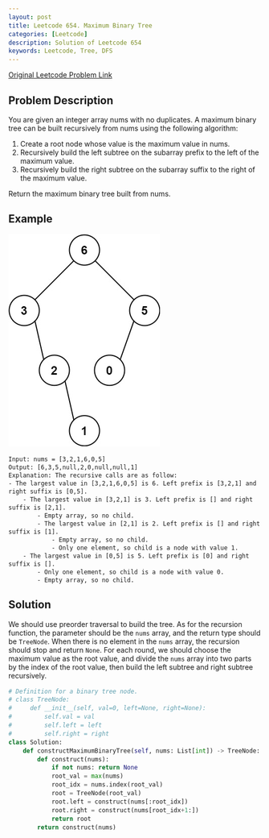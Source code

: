 ```yaml
---
layout: post
title: Leetcode 654. Maximum Binary Tree
categories: [Leetcode]
description: Solution of Leetcode 654
keywords: Leetcode, Tree, DFS
---
```


[Original Leetcode Problem Link](https://leetcode.com/problems/maximum-binary-tree/)


## Problem Description

You are given an integer array nums with no duplicates. A maximum binary tree can be built recursively from nums using the following algorithm:

1. Create a root node whose value is the maximum value in nums.
2. Recursively build the left subtree on the subarray prefix to the left of the maximum value.
3. Recursively build the right subtree on the subarray suffix to the right of the maximum value.

Return the maximum binary tree built from nums.

## Example

![](/images/leetcode/654.jpeg)

```text
Input: nums = [3,2,1,6,0,5]
Output: [6,3,5,null,2,0,null,null,1]
Explanation: The recursive calls are as follow:
- The largest value in [3,2,1,6,0,5] is 6. Left prefix is [3,2,1] and right suffix is [0,5].
    - The largest value in [3,2,1] is 3. Left prefix is [] and right suffix is [2,1].
        - Empty array, so no child.
        - The largest value in [2,1] is 2. Left prefix is [] and right suffix is [1].
            - Empty array, so no child.
            - Only one element, so child is a node with value 1.
    - The largest value in [0,5] is 5. Left prefix is [0] and right suffix is [].
        - Only one element, so child is a node with value 0.
        - Empty array, so no child.
```

## Solution

We should use preorder traversal to build the tree. As for the recursion function, the parameter should be the `nums` array, and the return type should be `TreeNode`. When there is no element in the `nums` array, the recursion should stop and return `None`. For each round, we should choose the maximum value as the root value, and divide the `nums` array into two parts by the index of the root value, then build the left subtree and right subtree recursively.

```python
# Definition for a binary tree node.
# class TreeNode:
#     def __init__(self, val=0, left=None, right=None):
#         self.val = val
#         self.left = left
#         self.right = right
class Solution:
    def constructMaximumBinaryTree(self, nums: List[int]) -> TreeNode:
        def construct(nums):
            if not nums: return None
            root_val = max(nums)
            root_idx = nums.index(root_val)
            root = TreeNode(root_val)
            root.left = construct(nums[:root_idx])
            root.right = construct(nums[root_idx+1:])
            return root
        return construct(nums)
```